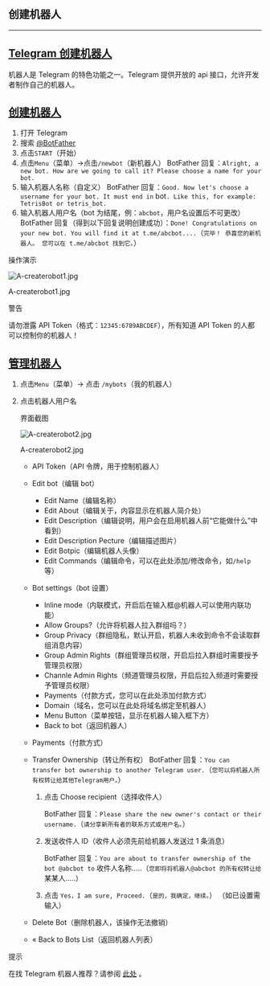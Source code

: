 ## 创建机器人

---

## [Telegram 创建机器人](#telegram创建机器人)

机器人是 Telegram 的特色功能之一。Telegram 提供开放的 api 接口，允许开发者制作自己的机器人。

## [创建机器人](#创建机器人)

1.  打开 Telegram
2.  搜索 [@BotFather](https://t.me/botfather)
3.  点击`START`（开始）
4.  点击`Menu`（菜单）->点击`/newbot`（新机器人） BotFather 回复：`Alright, a new bot. How are we going to call it? Please choose a name for your bot.`
5.  输入机器人名称（自定义） BotFather 回复：`Good. Now let's choose a username for your bot. It must end in` bot`. Like this, for example: TetrisBot or tetris_bot.`
6.  输入机器人用户名（bot 为结尾，例：`abcbot`，用户名设置后不可更改） BotFather 回复（得到以下回复说明创建成功）：`Done! Congratulations on your new bot. You will find it at t.me/abcbot....`（`完毕！ 恭喜您的新机器人。 您可以在 t.me/abcbot 找到它。`）

操作演示

![A-createrobot1.jpg](https://cdn.jsdelivr.net/gh/tgwiki/images/A/createrobot1.jpg)

A-createrobot1.jpg

警告

请勿泄露 API Token（格式：`12345:6789ABCDEF`），所有知道 API Token 的人都可以控制你的机器人！

## [管理机器人](#管理机器人)

1.  点击`Menu`（菜单）-> 点击 `/mybots`（我的机器人）
2.  点击机器人用户名

    界面截图

    ![A-createrobot2.jpg](https://cdn.jsdelivr.net/gh/tgwiki/images/A/createrobot2.jpg)

    A-createrobot2.jpg

    - API Token（API 令牌，用于控制机器人）
    - Edit bot（编辑 bot）

      - Edit Name（编辑名称）
      - Edit About（编辑关于，内容显示在机器人简介处）
      - Edit Description（编辑说明，用户会在启用机器人前“它能做什么”中看到）
      - Edit Description Pecture（编辑描述图片）
      - Edit Botpic（编辑机器人头像）
      - Edit Commands（编辑命令，可以在此处添加/修改命令，如`/help`等）

    - Bot settings（bot 设置）

      - lnline mode（内联模式，开启后在输入框@机器人可以使用内联功能）
      - Allow Groups?（允许将机器人拉入群组吗？）
      - Group Privacy（群组隐私，默认开启，机器人未收到命令不会读取群组消息内容）
      - Group Admin Rights（群组管理员权限，开启后拉入群组时需要授予管理员权限）
      - Channle Admin Rights（频道管理员权限，开启后拉入频道时需要授予管理员权限）
      - Payments（付款方式，您可以在此处添加付款方式）
      - Domain（域名，您可以在此处将域名绑定至机器人）
      - Menu Button（菜单按钮，显示在机器人输入框下方）
      - Back to bot（返回机器人）

    - Payments（付款方式）
    - Transfer Ownership（转让所有权） BotFather 回复：`You can transfer bot ownership to another Telegram user.`（`您可以将机器人所有权转让给其他Telegram用户。`）

      1.  点击 Choose recipient（选择收件人）

          BotFather 回复：`Please share the new owner's contact or their username.`（`请分享新所有者的联系方式或用户名。`）

      2.  发送收件人 ID（收件人必须先前给机器人发送过 1 条消息）

          BotFather 回复：`You are about to transfer ownership of the bot @abcbot to` 收件人名称.....（`您即将将机器人@abcbot 的所有权转让给` 某某人.....）

      3.  点击 `Yes，I am sure, Proceed.`（`是的，我确定，继续。`） （如已设置需输入）

    - Delete Bot（删除机器人，该操作无法撤销）
    - « Back to Bots List（返回机器人列表）

提示

在找 Telegram 机器人推荐？请参阅 [此处](tgwiki/robot) 。
